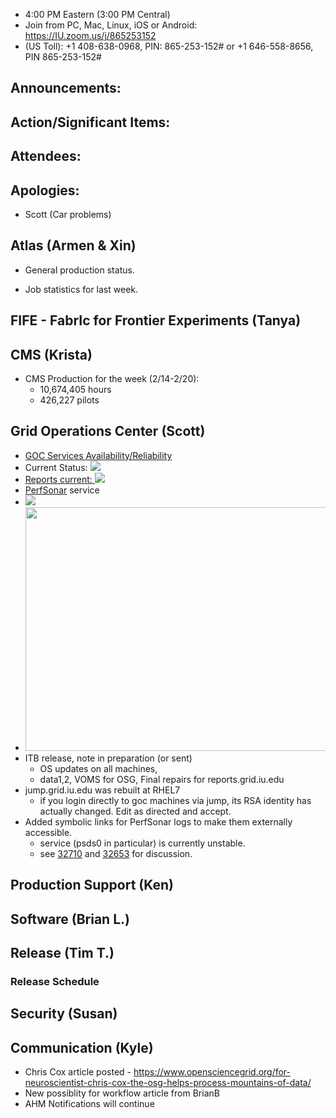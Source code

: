    * 4:00 PM Eastern (3:00 PM Central)
   * Join from PC, Mac, Linux, iOS or Android: https://IU.zoom.us/j/865253152
   * (US Toll): +1 408-638-0968, PIN: 865-253-152# or +1 646-558-8656, PIN 865-253-152#

## Announcements: 

## Action/Significant Items: 

## Attendees: 

## Apologies:
   * Scott (Car problems)

## Atlas (Armen & Xin)  

   * General production status. 
      
   * Job statistics for last week.     


## FIFE - FabrIc for Frontier Experiments (Tanya)

## CMS (Krista)
   * CMS Production for the week (2/14-2/20):
      * 10,674,405 hours
      * 426,227 pilots

## Grid Operations Center (Scott)
   * [GOC Services Availability/Reliability](http://tinyurl.com/pre26vw)
   * Current Status: [<img src="http://monitor.grid.iu.edu/availability/production_status.png">](http://monitor.grid.iu.edu/availability/production.html)
   * <a href="http://reports.grid.iu.edu/reports/">Reports current: <img src="http://steige.grid.iu.edu/steige/status_reports.png"></a>
   * [PerfSonar](http://maddash.aglt2.org/maddash-webui/index.cgi?dashboard=OSG\%20Grid\%20Operations\%20Center\%20Test\%20Mesh\%20Config) service
   * <img src="http://gratiaweb1.grid.iu.edu/gratiastatic/today/osg_wall_hours.png"/>
   * <img src="http://osg-flock.grid.iu.edu/monitoring/condor/condor_7day.png" width='630' height='390'  /><br>
   * ITB release, note in preparation (or sent)
      * OS updates on all machines,
      * data1,2, VOMS for OSG, Final repairs for reports.grid.iu.edu
   * jump.grid.iu.edu was rebuilt at RHEL7
      * if you login directly to goc machines via jump, its RSA identity has actually changed. Edit as directed and accept.
   * Added symbolic links for PerfSonar logs to make them externally accessible.
      * service (psds0 in particular) is currently unstable.
      * see [32710](https://ticket.grid.iu.edu/32710) and [32653](https://ticket.grid.iu.edu/32653) for discussion.

## Production Support (Ken)

## Software (Brian L.)


## Release (Tim T.)
### Release Schedule

## Security (Susan)

## Communication (Kyle)
   * Chris Cox article posted - https://www.opensciencegrid.org/for-neuroscientist-chris-cox-the-osg-helps-process-mountains-of-data/
   * New possiblity for workflow article from BrianB
   * AHM Notifications will continue
